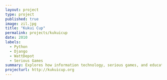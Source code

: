 ```yaml
---
layout: project
type: project
published: true
image: zil.jpg
title: "Kukui Cup"
permalink: projects/kukuicup
date: 2010
labels:
  - Python
  - Django
  - WattDepot
  - Serious Games
summary: Explores how information technology, serious games, and educational pedagogy can support long-term change in sustainability-related behaviors.
projecturl: http://kukuicup.org
---
```


